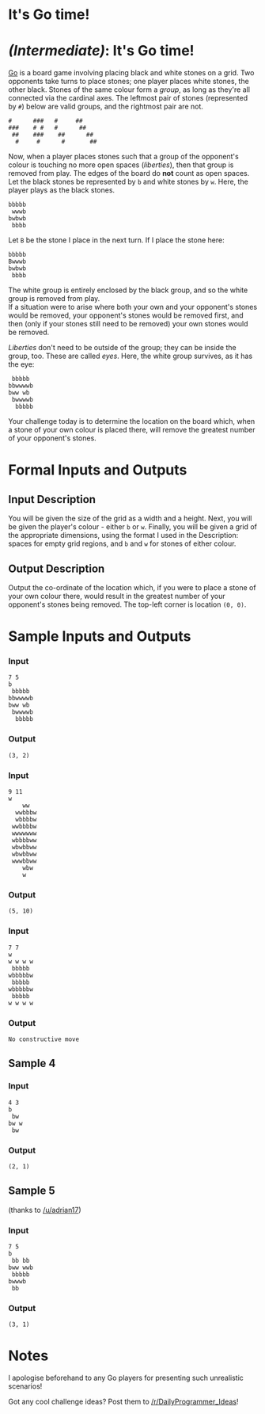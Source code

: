 # It's Go time!
<div class="md"><h1><a href="#IntermediateIcon"></a> <em>(Intermediate)</em>: It's Go time!</h1>
<p><a href="https://en.wikipedia.org/wiki/Go_(game)">Go</a> is a board game involving placing black and white stones on a grid. Two opponents take turns to place stones; one player places white stones, the other black. Stones of the same colour form a <em>group</em>, as long as they're all connected via the cardinal axes. The leftmost pair of stones (represented by <code>#</code>) below are valid groups, and the rightmost pair are not.</p>
<pre><code>#      ###   #     ##  
###    # #   #      ##  
 ##    ###    ##      ## 
  #     #      #       ##
</code></pre>
<p>Now, when a player places stones such that a group of the opponent's colour is touching no more open spaces (<em>liberties</em>), then that group is removed from play. The edges of the board do <strong>not</strong> count as open spaces. Let the black stones be represented by <code>b</code> and white stones by <code>w</code>. Here, the player plays as the black stones.</p>
<pre><code>bbbbb
 wwwb
bwbwb
 bbbb
</code></pre>
<p>Let <code>B</code> be the stone I place in the next turn. If I place the stone here:</p>
<pre><code>bbbbb
Bwwwb
bwbwb
 bbbb
</code></pre>
<p>The white group is entirely enclosed by the black group, and so the white group is removed from play.<br/>
If a situation were to arise where both your own and your opponent's stones would be removed, your opponent's stones would be removed first, and then (only if your stones still need to be removed) your own stones would be removed.</p>
<p><em>Liberties</em> don't need to be outside of the group; they can be inside the group, too. These are called <em>eyes</em>. Here, the white group survives, as it has the eye:</p>
<pre><code> bbbbb
bbwwwwb
bww wb
 bwwwwb
  bbbbb
</code></pre>
<p>Your challenge today is to determine the location on the board which, when a stone of your own colour is placed there, will remove the greatest number of your opponent's stones.</p>
<h1>Formal Inputs and Outputs</h1>
<h2>Input Description</h2>
<p>You will be given the size of the grid as a width and a height. Next, you will be given the player's colour - either <code>b</code> or <code>w</code>. Finally, you will be given a grid of the appropriate dimensions, using the format I used in the Description: spaces for empty grid regions, and <code>b</code> and <code>w</code> for stones of either colour.</p>
<h2>Output Description</h2>
<p>Output the co-ordinate of the location which, if you were to place a stone of your own colour there, would result in the greatest number of your opponent's stones being removed. The top-left corner is location <code>(0, 0)</code>.</p>
<h1>Sample Inputs and Outputs</h1>
<h3>Input</h3>
<pre><code>7 5
b      
 bbbbb 
bbwwwwb
bww wb 
 bwwwwb
  bbbbb
</code></pre>
<h3>Output</h3>
<pre><code>(3, 2)
</code></pre>
<h3>Input</h3>
<pre><code>9 11
w
    ww   
  wwbbbw 
  wbbbbw 
 wwbbbbw 
 wwwwwww 
 wbbbbww 
 wbwbbww 
 wbwbbww 
 wwwbbww 
    wbw  
    w    
</code></pre>
<h3>Output</h3>
<pre><code>(5, 10)
</code></pre>
<h3>Input</h3>
<pre><code>7 7
w
w w w w
 bbbbb 
wbbbbbw
 bbbbb 
wbbbbbw
 bbbbb 
w w w w
</code></pre>
<h3>Output</h3>
<pre><code>No constructive move
</code></pre>
<h2>Sample 4</h2>
<h3>Input</h3>
<pre><code>4 3
b
 bw 
bw w
 bw 
</code></pre>
<h3>Output</h3>
<pre><code>(2, 1)
</code></pre>
<h2>Sample 5</h2>
<p>(thanks to <a href="/u/adrian17">/u/adrian17</a>)</p>
<h3>Input</h3>
<pre><code>7 5
b
 bb bb 
bww wwb
 bbbbb 
bwwwb  
 bb    
</code></pre>
<h3>Output</h3>
<pre><code>(3, 1)
</code></pre>
<h1>Notes</h1>
<p>I apologise beforehand to any Go players for presenting such unrealistic scenarios!</p>
<p>Got any cool challenge ideas? Post them to <a href="/r/DailyProgrammer_Ideas">/r/DailyProgrammer_Ideas</a>!</p>
</div>
